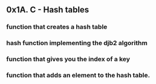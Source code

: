 ## 0x1A. C - Hash tables
### function that creates a hash table
### hash function implementing the djb2 algorithm
### function that gives you the index of a key
###  function that adds an element to the hash table.
